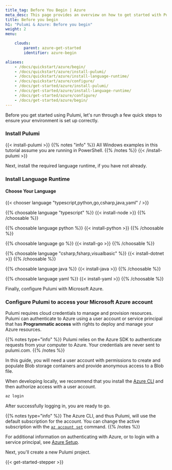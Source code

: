```yaml
---
title_tag: Before You Begin | Azure
meta_desc: This page provides an overview on how to get started with Pulumi when starting an Azure project.
title: Before you begin
h1: "Pulumi & Azure: Before you begin"
weight: 2
menu:

    clouds:
        parent: azure-get-started
        identifier: azure-begin

aliases:
    - /docs/quickstart/azure/begin/
    - /docs/quickstart/azure/install-pulumi/
    - /docs/quickstart/azure/install-language-runtime/
    - /docs/quickstart/azure/configure/
    - /docs/get-started/azure/install-pulumi/
    - /docs/get-started/azure/install-language-runtime/
    - /docs/get-started/azure/configure/
    - /docs/get-started/azure/begin/
---
```


Before you get started using Pulumi, let's run through a few quick steps to ensure your environment is set up correctly.

### Install Pulumi

{{< install-pulumi >}}
{{% notes "info" %}}
All Windows examples in this tutorial assume you are running in PowerShell.
{{% /notes %}}
{{< /install-pulumi >}}

Next, install the required language runtime, if you have not already.

### Install Language Runtime

#### Choose Your Language

{{< chooser language "typescript,python,go,csharp,java,yaml" / >}}

{{% choosable language "typescript" %}}
{{< install-node >}}
{{% /choosable %}}

{{% choosable language python %}}
{{< install-python >}}
{{% /choosable %}}

{{% choosable language go %}}
{{< install-go >}}
{{% /choosable %}}

{{% choosable language "csharp,fsharp,visualbasic" %}}
{{< install-dotnet >}}
{{% /choosable %}}

{{% choosable language java %}}
{{< install-java >}}
{{% /choosable %}}

{{% choosable language yaml %}}
{{< install-yaml >}}
{{% /choosable %}}

Finally, configure Pulumi with Microsoft Azure.

### Configure Pulumi to access your Microsoft Azure account

Pulumi requires cloud credentials to manage and provision resources. Pulumi can authenticate to Azure using a user account or service principal that has **Programmatic access** with rights to deploy and manage your Azure resources.

{{% notes type="info" %}}
Pulumi relies on the Azure SDK to authenticate requests from your computer to Azure. Your credentials are never sent to pulumi.com.
{{% /notes %}}

In this guide, you will need a user account with permissions to create and populate Blob storage containers and provide anonymous access to a Blob file.

When developing locally, we recommend that you install the [Azure CLI](https://docs.microsoft.com/en-us/cli/azure/install-azure-cli) and then authorize access with a user account.

```bash
az login
```

After successfully logging in, you are ready to go.

{{% notes type="info" %}}
The Azure CLI, and thus Pulumi, will use the default subscription for the account. You can change the active subscription with the [`az account set`](https://docs.microsoft.com/en-us/cli/azure/account?view=azure-cli-latest#az_account_set) command.
{{% /notes %}}

For additional information on authenticating with Azure, or to login with a service principal, see [Azure Setup](/registry/packages/azure-native/installation-configuration/).

Next, you'll create a new Pulumi project.

{{< get-started-stepper >}}
